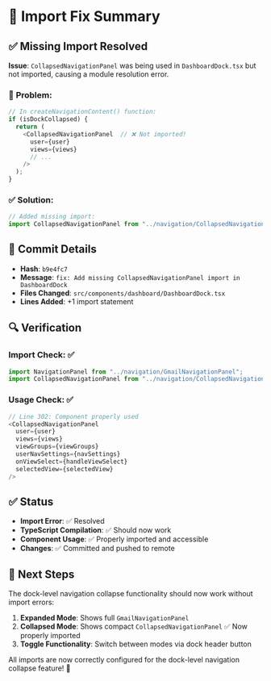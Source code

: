 # 🔧 Import Fix Summary

## ✅ **Missing Import Resolved**

**Issue**: `CollapsedNavigationPanel` was being used in `DashboardDock.tsx` but not imported, causing a module resolution error.

### 🐛 **Problem:**
```typescript
// In createNavigationContent() function:
if (isDockCollapsed) {
  return (
    <CollapsedNavigationPanel  // ❌ Not imported!
      user={user}
      views={views}
      // ...
    />
  );
}
```

### ✅ **Solution:**
```typescript
// Added missing import:
import CollapsedNavigationPanel from "../navigation/CollapsedNavigationPanel";
```

## 📝 **Commit Details**

- **Hash**: `b9e4fc7`
- **Message**: `fix: Add missing CollapsedNavigationPanel import in DashboardDock`
- **Files Changed**: `src/components/dashboard/DashboardDock.tsx`
- **Lines Added**: +1 import statement

## 🔍 **Verification**

### **Import Check:** ✅
```typescript
import NavigationPanel from "../navigation/GmailNavigationPanel";
import CollapsedNavigationPanel from "../navigation/CollapsedNavigationPanel"; // ✅ Added
```

### **Usage Check:** ✅
```typescript
// Line 302: Component properly used
<CollapsedNavigationPanel
  user={user}
  views={views}
  viewGroups={viewGroups}
  userNavSettings={navSettings}
  onViewSelect={handleViewSelect}
  selectedView={selectedView}
/>
```

## ✅ **Status**

- **Import Error**: ✅ Resolved
- **TypeScript Compilation**: ✅ Should now work
- **Component Usage**: ✅ Properly imported and accessible
- **Changes**: ✅ Committed and pushed to remote

## 🎯 **Next Steps**

The dock-level navigation collapse functionality should now work without import errors:

1. **Expanded Mode**: Shows full `GmailNavigationPanel`
2. **Collapsed Mode**: Shows compact `CollapsedNavigationPanel` ✅ Now properly imported
3. **Toggle Functionality**: Switch between modes via dock header button

All imports are now correctly configured for the dock-level navigation collapse feature! 🚀